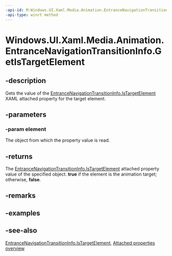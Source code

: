 ```yaml
---
-api-id: M:Windows.UI.Xaml.Media.Animation.EntranceNavigationTransitionInfo.GetIsTargetElement(Windows.UI.Xaml.UIElement)
-api-type: winrt method
---
```


<!-- Method syntax
public bool GetIsTargetElement(Windows.UI.Xaml.UIElement element)
-->

# Windows.UI.Xaml.Media.Animation.EntranceNavigationTransitionInfo.GetIsTargetElement

## -description
Gets the value of the [EntranceNavigationTransitionInfo.IsTargetElement](entrancenavigationtransitioninfo_istargetelement.md) XAML attached property for the target element.



## -parameters
### -param element
The object from which the property value is read.

## -returns
The [EntranceNavigationTransitionInfo.IsTargetElement](entrancenavigationtransitioninfo_istargetelement.md) attached property value of the specified object. **true** if the element is the animation target; otherwise, **false**.

## -remarks

## -examples

## -see-also

[EntranceNavigationTransitionInfo.IsTargetElement](entrancenavigationtransitioninfo_istargetelement.md), [Attached properties overview](/windows/uwp/xaml-platform/attached-properties-overview)
